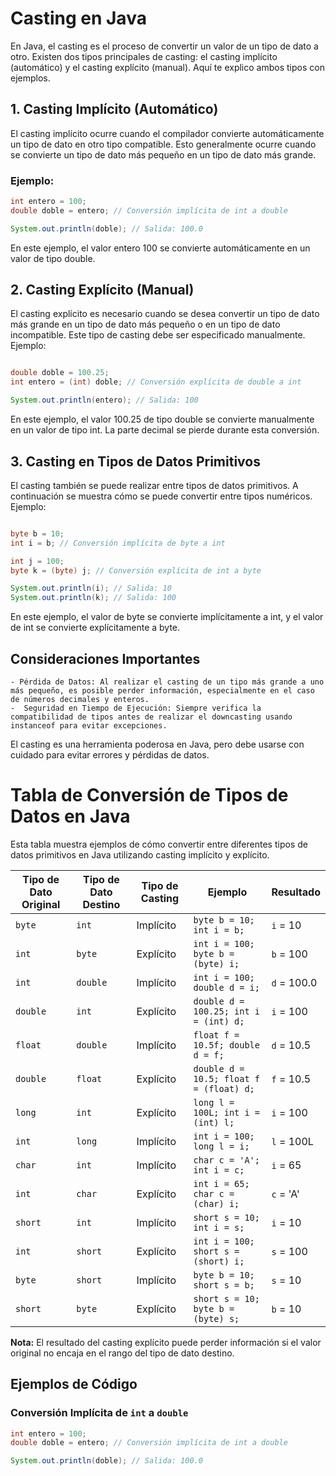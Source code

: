 # Casting en Java

En Java, el casting es el proceso de convertir un valor de un tipo de dato a otro. Existen dos tipos principales de casting: el casting implícito (automático) y el casting explícito (manual). Aquí te explico ambos tipos con ejemplos.

## 1. Casting Implícito (Automático)

El casting implícito ocurre cuando el compilador convierte automáticamente un tipo de dato en otro tipo compatible. Esto generalmente ocurre cuando se convierte un tipo de dato más pequeño en un tipo de dato más grande.

### Ejemplo:

```java
int entero = 100;
double doble = entero; // Conversión implícita de int a double

System.out.println(doble); // Salida: 100.0
```

En este ejemplo, el valor entero 100 se convierte automáticamente en un valor de tipo double.

## 2. Casting Explícito (Manual)

El casting explícito es necesario cuando se desea convertir un tipo de dato más grande en un tipo de dato más pequeño o en un tipo de dato incompatible. Este tipo de casting debe ser especificado manualmente.
Ejemplo:

```java

double doble = 100.25;
int entero = (int) doble; // Conversión explícita de double a int

System.out.println(entero); // Salida: 100
```

En este ejemplo, el valor 100.25 de tipo double se convierte manualmente en un valor de tipo int. La parte decimal se pierde durante esta conversión.

## 3. Casting en Tipos de Datos Primitivos

El casting también se puede realizar entre tipos de datos primitivos. A continuación se muestra cómo se puede convertir entre tipos numéricos.
Ejemplo:

```java

byte b = 10;
int i = b; // Conversión implícita de byte a int

int j = 100;
byte k = (byte) j; // Conversión explícita de int a byte

System.out.println(i); // Salida: 10
System.out.println(k); // Salida: 100
```

En este ejemplo, el valor de byte se convierte implícitamente a int, y el valor de int se convierte explícitamente a byte.

## Consideraciones Importantes

    - Pérdida de Datos: Al realizar el casting de un tipo más grande a uno más pequeño, es posible perder información, especialmente en el caso de números decimales y enteros.
    -  Seguridad en Tiempo de Ejecución: Siempre verifica la compatibilidad de tipos antes de realizar el downcasting usando instanceof para evitar excepciones.

El casting es una herramienta poderosa en Java, pero debe usarse con cuidado para evitar errores y pérdidas de datos.

# Tabla de Conversión de Tipos de Datos en Java

Esta tabla muestra ejemplos de cómo convertir entre diferentes tipos de datos primitivos en Java utilizando casting implícito y explícito.

| Tipo de Dato Original | Tipo de Dato Destino | Tipo de Casting     | Ejemplo                                                      | Resultado         |
|-----------------------|----------------------|---------------------|--------------------------------------------------------------|-------------------|
| `byte`                | `int`                | Implícito           | `byte b = 10; int i = b;`                                     | `i` = 10          |
| `int`                 | `byte`               | Explícito           | `int i = 100; byte b = (byte) i;`                             | `b` = 100         |
| `int`                 | `double`             | Implícito           | `int i = 100; double d = i;`                                  | `d` = 100.0       |
| `double`              | `int`                | Explícito           | `double d = 100.25; int i = (int) d;`                         | `i` = 100         |
| `float`               | `double`             | Implícito           | `float f = 10.5f; double d = f;`                              | `d` = 10.5        |
| `double`              | `float`              | Explícito           | `double d = 10.5; float f = (float) d;`                       | `f` = 10.5        |
| `long`                | `int`                | Explícito           | `long l = 100L; int i = (int) l;`                             | `i` = 100         |
| `int`                 | `long`               | Implícito           | `int i = 100; long l = i;`                                    | `l` = 100L        |
| `char`                | `int`                | Implícito           | `char c = 'A'; int i = c;`                                    | `i` = 65          |
| `int`                 | `char`               | Explícito           | `int i = 65; char c = (char) i;`                              | `c` = 'A'         |
| `short`               | `int`                | Implícito           | `short s = 10; int i = s;`                                    | `i` = 10          |
| `int`                 | `short`              | Explícito           | `int i = 100; short s = (short) i;`                           | `s` = 100         |
| `byte`                | `short`              | Implícito           | `byte b = 10; short s = b;`                                   | `s` = 10          |
| `short`               | `byte`               | Explícito           | `short s = 10; byte b = (byte) s;`                            | `b` = 10          |

**Nota:** El resultado del casting explícito puede perder información si el valor original no encaja en el rango del tipo de dato destino.

## Ejemplos de Código

### Conversión Implícita de `int` a `double`

```java
int entero = 100;
double doble = entero; // Conversión implícita de int a double

System.out.println(doble); // Salida: 100.0
```